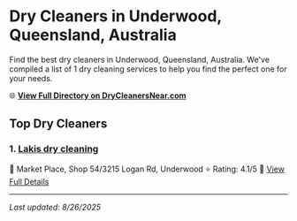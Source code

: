 # Dry Cleaners in Underwood, Queensland, Australia

Find the best dry cleaners in Underwood, Queensland, Australia. We've compiled a list of 1 dry cleaning services to help you find the perfect one for your needs.

🌐 **[View Full Directory on DryCleanersNear.com](https://drycleanersnear.com/city/Australia/Queensland/Underwood)**

## Top Dry Cleaners

### 1. [Lakis dry cleaning](https://drycleanersnear.com/dryCleaner/68aa73dd39cc7c0899005eed/lakis-dry-cleaning)
📍 Market Place, Shop 54/3215 Logan Rd, Underwood
⭐ Rating: 4.1/5
🔗 [View Full Details](https://drycleanersnear.com/dryCleaner/68aa73dd39cc7c0899005eed/lakis-dry-cleaning)


---

*Last updated: 8/26/2025*
